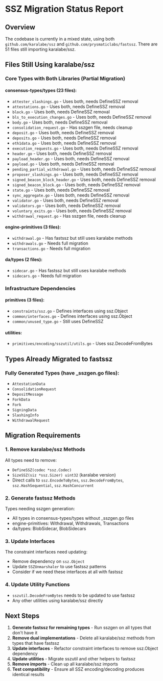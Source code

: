 # SSZ Migration Status Report

## Overview
The codebase is currently in a mixed state, using both `github.com/karalabe/ssz` and `github.com/prysmaticlabs/fastssz`. There are 51 files still importing karalabe/ssz.

## Files Still Using karalabe/ssz

### Core Types with Both Libraries (Partial Migration)

#### consensus-types/types (23 files):
- `attester_slashings.go` - Uses both, needs DefineSSZ removal
- `attestations.go` - Uses both, needs DefineSSZ removal  
- `block.go` - Uses both, needs DefineSSZ removal
- `bls_to_execution_changes.go` - Uses both, needs DefineSSZ removal
- `body.go` - Uses both, needs DefineSSZ removal
- `consolidation_request.go` - Has sszgen file, needs cleanup
- `deposit.go` - Uses both, needs DefineSSZ removal
- `deposits.go` - Uses both, needs DefineSSZ removal
- `eth1data.go` - Uses both, needs DefineSSZ removal
- `execution_requests.go` - Uses both, needs DefineSSZ removal
- `header.go` - Uses both, needs DefineSSZ removal
- `payload_header.go` - Uses both, needs DefineSSZ removal
- `payload.go` - Uses both, needs DefineSSZ removal
- `pending_partial_withdrawal.go` - Uses both, needs DefineSSZ removal
- `proposer_slashings.go` - Uses both, needs DefineSSZ removal
- `signed_beacon_block_header.go` - Uses both, needs DefineSSZ removal
- `signed_beacon_block.go` - Uses both, needs DefineSSZ removal
- `state.go` - Uses both, needs DefineSSZ removal
- `sync_aggregate.go` - Uses both, needs DefineSSZ removal
- `validator.go` - Uses both, needs DefineSSZ removal
- `validators.go` - Uses both, needs DefineSSZ removal
- `voluntary_exits.go` - Uses both, needs DefineSSZ removal
- `withdrawal_request.go` - Has sszgen file, needs cleanup

#### engine-primitives (3 files):
- `withdrawal.go` - Has fastssz but still uses karalabe methods
- `withdrawals.go` - Needs full migration
- `transactions.go` - Needs full migration

#### da/types (2 files):
- `sidecar.go` - Has fastssz but still uses karalabe methods
- `sidecars.go` - Needs full migration

### Infrastructure Dependencies

#### primitives (3 files):
- `constraints/ssz.go` - Defines interfaces using ssz.Object
- `common/interfaces.go` - Defines interfaces using ssz.Object  
- `common/unused_type.go` - Still uses DefineSSZ

#### utilities:
- `primitives/encoding/sszutil/utils.go` - Uses ssz.DecodeFromBytes

## Types Already Migrated to fastssz

### Fully Generated Types (have _sszgen.go files):
- `AttestationData`
- `ConsolidationRequest`
- `DepositMessage`
- `ForkData`
- `Fork`
- `SigningData`
- `SlashingInfo`
- `WithdrawalRequest`

## Migration Requirements

### 1. Remove karalabe/ssz Methods
All types need to remove:
- `DefineSSZ(codec *ssz.Codec)`
- `SizeSSZ(siz *ssz.Sizer) uint32` (karalabe version)
- Direct calls to `ssz.EncodeToBytes`, `ssz.DecodeFromBytes`, `ssz.HashSequential`, `ssz.HashConcurrent`

### 2. Generate fastssz Methods
Types needing sszgen generation:
- All types in consensus-types/types without _sszgen.go files
- engine-primitives: Withdrawal, Withdrawals, Transactions
- da/types: BlobSidecar, BlobSidecars

### 3. Update Interfaces
The constraint interfaces need updating:
- Remove dependency on `ssz.Object` 
- Update `SSZUnmarshaler` to use fastssz patterns
- Consider if we need these interfaces at all with fastssz

### 4. Update Utility Functions
- `sszutil.DecodeFromBytes` needs to be updated to use fastssz
- Any other utilities using karalabe/ssz directly

## Next Steps

1. **Generate fastssz for remaining types** - Run sszgen on all types that don't have it
2. **Remove dual implementations** - Delete all karalabe/ssz methods from types that have fastssz
3. **Update interfaces** - Refactor constraint interfaces to remove ssz.Object dependency
4. **Update utilities** - Migrate sszutil and other helpers to fastssz
5. **Remove imports** - Clean up all karalabe/ssz imports
6. **Test compatibility** - Ensure all SSZ encoding/decoding produces identical results